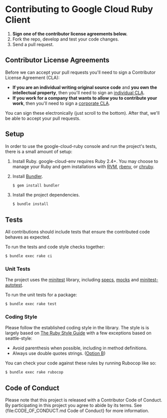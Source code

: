 # Contributing to Google Cloud Ruby Client

1. **Sign one of the contributor license agreements below.**
2. Fork the repo, develop and test your code changes.
3. Send a pull request.

## Contributor License Agreements

Before we can accept your pull requests you'll need to sign a Contributor License Agreement (CLA):

- **If you are an individual writing original source code** and **you own the intellectual property**, then you'll need to sign an [individual CLA](https://developers.google.com/open-source/cla/individual).
- **If you work for a company that wants to allow you to contribute your work**, then you'll need to sign a [corporate CLA](https://developers.google.com/open-source/cla/corporate).

You can sign these electronically (just scroll to the bottom). After that, we'll be able to accept your pull requests.

## Setup

In order to use the google-cloud-ruby console and run the project's tests, there is a
small amount of setup:

1.  Install Ruby.
    google-cloud-env requires Ruby 2.4+. You may choose to manage your Ruby and gem installations with [RVM](https://rvm.io/), [rbenv](https://github.com/rbenv/rbenv), or [chruby](https://github.com/postmodern/chruby).

2.  Install [Bundler](http://bundler.io/).

    ```sh
    $ gem install bundler
    ```

3.  Install the project dependencies.

    ```sh
    $ bundle install
    ```

## Tests

All contributions should include tests that ensure the contributed code behaves as expected.

To run the tests and code style checks together:

``` sh
$ bundle exec rake ci
```

### Unit Tests

The project uses the [minitest](https://github.com/seattlerb/minitest) library, including [specs](https://github.com/seattlerb/minitest#specs), [mocks](https://github.com/seattlerb/minitest#mocks) and [minitest-autotest](https://github.com/seattlerb/minitest-autotest).

To run the unit tests for a package:

``` sh
$ bundle exec rake test
```

### Coding Style

Please follow the established coding style in the library. The style is is largely based on [The Ruby Style Guide](https://github.com/bbatsov/ruby-style-guide) with a few exceptions based on seattle-style:

* Avoid parenthesis when possible, including in method definitions.
* Always use double quotes strings. ([Option B](https://github.com/bbatsov/ruby-style-guide#strings))

You can check your code against these rules by running Rubocop like so:

```sh
$ bundle exec rake rubocop
```

## Code of Conduct

Please note that this project is released with a Contributor Code of Conduct. By participating in this project you agree to abide by its terms. See {file:CODE_OF_CONDUCT.md Code of Conduct} for more information.
